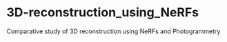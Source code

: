 # 3D-reconstruction_using_NeRFs
Comparative study of 3D reconstruction using NeRFs and Photogrammetry
